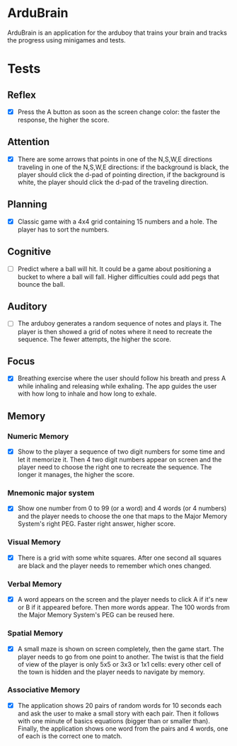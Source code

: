 # ArduBrain
ArduBrain is an application for the arduboy that trains your brain and tracks the progress using minigames and tests.

# Tests

## Reflex
- [x] Press the A button as soon as the screen change color: the faster the response, the higher the score.

## Attention
- [x] There are some arrows that points in one of the N,S,W,E directions traveling in one of the N,S,W,E directions: if the background is black, the player should click the d-pad of pointing direction, if the background is white, the player should click the d-pad of the traveling direction.

## Planning
- [x] Classic game with a 4x4 grid containing 15 numbers and a hole. The player has to sort the numbers.

## Cognitive
- [ ] Predict where a ball will hit. It could be a game about positioning a bucket to where a ball will fall. Higher difficulties could add pegs that bounce the ball.

## Auditory
- [ ] The arduboy generates a random sequence of notes and plays it. The player is then showed a grid of notes where it need to recreate the sequence. The fewer attempts, the higher the score.

## Focus
- [x] Breathing exercise where the user should follow his breath and press A while inhaling and releasing while exhaling. The app guides the user with how long to inhale and how long to exhale.

## Memory

### Numeric Memory
- [x] Show to the player a sequence of two digit numbers for some time and let it memorize it.  Then 4 two digit numbers appear on screen and the player need to choose the right one to recreate the sequence.  The longer it manages, the higher the score.

### Mnemonic major system
- [x] Show one number from 0 to 99 (or a word) and 4 words (or 4 numbers) and the player needs to choose the one that maps to the Major Memory System's right PEG.  Faster right answer, higher score.

### Visual Memory
- [x] There is a grid with some white squares. After one second all squares are black and the player needs to remember which ones changed.

### Verbal Memory
- [x] A word appears on the screen and the player needs to click A if it's new or B if it appeared before. Then more words appear. The 100 words from the Major Memory System's PEG can be reused here.

### Spatial Memory
- [x] A small maze is shown on screen completely, then the game start. The player needs to go from one point to another. The twist is that the field of view of the player is only 5x5 or 3x3 or 1x1 cells: every other cell of the town is hidden and the player needs to navigate by memory.

### Associative Memory
- [x] The application shows 20 pairs of random words for 10 seconds each and ask the user to make a small story with each pair. Then it follows with one minute of basics equations (bigger than or smaller than). Finally, the application shows one word from the pairs and 4 words, one of each is the correct one to match.
